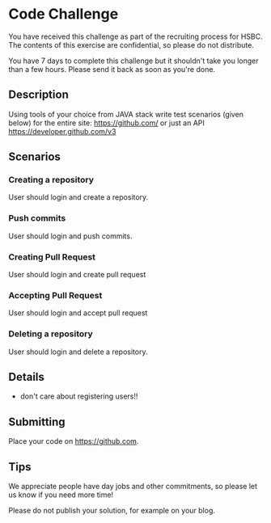 # Code Challenge

You have received this challenge as part of the recruiting process for HSBC. The contents of this exercise are confidential, so please do not distribute.

You have 7 days to complete this challenge but it shouldn't take you longer than a few hours. Please send it back as soon as you're done.

## Description

Using tools of your choice from JAVA stack write test scenarios (given below) for the entire site: https://github.com/ or just an API https://developer.github.com/v3

## Scenarios

### Creating a repository 

User should login and create a repository.

### Push commits

User should login and push commits.

### Creating Pull Request

User should login and create pull request

### Accepting Pull Request

User should login and accept pull request

### Deleting a repository

User should login and delete a repository.


## Details

- don't care about registering users!!

## Submitting

Place your code on https://github.com.

## Tips

We appreciate people have day jobs and other commitments, so please let us know if you need more time!

Please do not publish your solution, for example on your blog.
